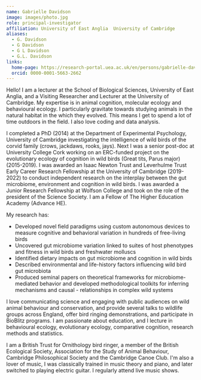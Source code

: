 ```yaml
---
name: Gabrielle Davidson
image: images/photo.jpg
role: principal-investigator
affiliation: University of East Anglia  University of Cambridge
aliases:
  - G. Davidson
  - G Davidson
  - G L Davidson
  - G.L. Davidson
links:
  home-page: https://research-portal.uea.ac.uk/en/persons/gabrielle-davidson
  orcid: 0000-0001-5663-2662
---
```


Hello! I am a lecturer at the School of Biological Sciences, University of East Anglia, and a Visiting Researcher and Lecturer at the University of Cambridge. My expertise is in animal cognition, molecular ecology and behavioural ecology. I particularly gravitate towards studying animals in the natural habitat in the which they evolved. This means I get to spend a lot of time outdoors in the field. I also love coding and data analysis. 

I completed a PhD (2014) at the Department of Experimental Psychology, University of Cambridge investigating the intelligence of wild birds of the corvid family (crows, jackdaws, rooks, jays). Next I was a senior post-doc at University College Cork working on an ERC-funded project on the evolutionary ecology of cognition in wild birds (Great tits, Parus major) (2015-2019). I was awarded an Isaac Newton Trust and Leverhulme Trust Early Career Research Fellowship at the University of Cambridge (2019-2022) to conduct independent research on the interplay between the gut microbiome, environment and cognition in wild birds. I was awarded a Junior Research Fellowship at Wolfson College and took on the role of the president of the Science Society. I am a Fellow of The Higher Education Academy (Advance HE).

My research has:

- Developed novel field paradigms using custom autonomous devices to measure cognitive and behavioral variation in hundreds of free-living birds
- Uncovered gut microbiome variation linked to suites of host phenotypes and fitness in wild birds and freshwater molluscs
- Identified dietary impacts on gut microbiome and cognition in wild birds
- Described environmental and life-history factors influencing wild bird gut microbiota
- Produced seminal papers on theoretical frameworks for microbiome-mediated behavior and developed methodological toolkits for inferring mechanisms and causal - relationships in complex wild systems

I love communicating science and engaging with public audiences on wild animal behaviour and conservation, and provide several talks to wildlife groups across England, offer bird ringing demonstrations, and participate in BioBlitz programs. I am passionate about education, and I lecture in behavioural ecology, evolutionary ecology, comparative cognition, research methods and statistics.

I am a British Trust for Ornithology bird ringer, a member of the British Ecological Society, Association for the Study of Animal Behaviour, Cambridge Philosophical Society and the Cambridge Canoe Club. I'm also a lover of music, I was classically trained in music theory and piano, and later switched to playing electric guitar. I regularly attend live music shows. 
